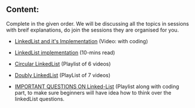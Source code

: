 ## Content: 
Complete in the given order. We will be discussing all the topics in sessions with breif explanations, do join the sessions they are organised for you.

  * [LinkedList and it's Implementation](https://www.youtube.com/watch?v=6KKIZL1wt8o&list=WL&index=60) (Video: with coding)
  
  * [LinkedList implementation](https://www.geeksforgeeks.org/linked-list-set-1-introduction/) (10-mins read)

  * [Circular LinkedList](https://www.youtube.com/playlist?list=PL6Zs6LgrJj3uwgoGJcxE050aQF50UsAa7) (Playlist of 6 videos)
  
  * [Doubly LinkedList](https://www.youtube.com/playlist?list=PL6Zs6LgrJj3ssQEe2VasrL9MWpjp0kHVl) (PlayList of 7 videos)
  
  
  * [IMPORTANT QUESTIONS ON Linked-List](https://www.youtube.com/playlist?list=PLNmW52ef0uwsqn4haINljAFDivH1zhqxF) (Playlist along with coding part, to make sure beginners will have idea how to think over the linkedList questions.
